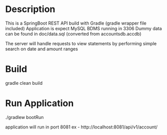# Description

This is a SpringBoot REST API build with Gradle (gradle wrapper file included)
Application is expect MySQL BDMS running in 3306 
Dummy data can be found in doc/data.sql (converted from accountsdb.accdb)

The server will handle requests to view statements by performing simple search on date and amount ranges

# Build

gradle clean build

# Run Application 

./gradlew bootRun

application will run in port 8081
ex - http://localhost:8081/api/v1/account/
